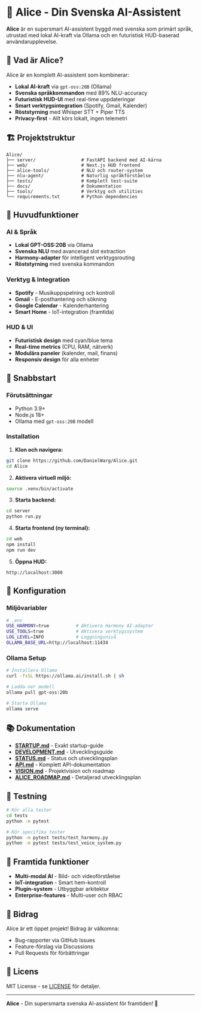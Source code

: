# 🤖 Alice - Din Svenska AI-Assistent

**Alice** är en supersmart AI-assistent byggd med svenska som primärt språk, utrustad med lokal AI-kraft via Ollama och en futuristisk HUD-baserad användarupplevelse.

## 🚀 **Vad är Alice?**

Alice är en komplett AI-assistent som kombinerar:
- **Lokal AI-kraft** via `gpt-oss:20B` (Ollama)
- **Svenska språkkommandon** med 89% NLU-accuracy
- **Futuristisk HUD-UI** med real-time uppdateringar
- **Smart verktygsintegration** (Spotify, Gmail, Kalender)
- **Röststyrning** med Whisper STT + Piper TTS
- **Privacy-first** - Allt körs lokalt, ingen telemetri

## 🏗️ **Projektstruktur**

```
Alice/
├── server/                 # FastAPI backend med AI-kärna
├── web/                    # Next.js HUD frontend
├── alice-tools/            # NLU och router-system
├── nlu-agent/              # Naturlig språkförståelse
├── tests/                  # Komplett test-suite
├── docs/                   # Dokumentation
├── tools/                  # Verktyg och utilities
└── requirements.txt        # Python dependencies
```

## 🎯 **Huvudfunktioner**

### AI & Språk
- **Lokal GPT-OSS:20B** via Ollama
- **Svenska NLU** med avancerad slot extraction
- **Harmony-adapter** för intelligent verktygsrouting
- **Röststyrning** med svenska kommandon

### Verktyg & Integration
- **Spotify** - Musikuppspelning och kontroll
- **Gmail** - E-posthantering och sökning
- **Google Calendar** - Kalenderhantering
- **Smart Home** - IoT-integration (framtida)

### HUD & UI
- **Futuristisk design** med cyan/blue tema
- **Real-time metrics** (CPU, RAM, nätverk)
- **Modulära paneler** (kalender, mail, finans)
- **Responsiv design** för alla enheter

## 🚀 **Snabbstart**

### Förutsättningar
- Python 3.9+
- Node.js 18+
- Ollama med `gpt-oss:20B` modell

### Installation

1. **Klon och navigera:**
```bash
git clone https://github.com/DanielWarg/Alice.git
cd Alice
```

2. **Aktivera virtuell miljö:**
```bash
source .venv/bin/activate
```

3. **Starta backend:**
```bash
cd server
python run.py
```

4. **Starta frontend (ny terminal):**
```bash
cd web
npm install
npm run dev
```

5. **Öppna HUD:**
```
http://localhost:3000
```

## 🔧 **Konfiguration**

### Miljövariabler
```bash
# .env
USE_HARMONY=true          # Aktivera Harmony AI-adapter
USE_TOOLS=true            # Aktivera verktygssystem
LOG_LEVEL=INFO            # Loggningsnivå
OLLAMA_BASE_URL=http://localhost:11434
```

### Ollama Setup
```bash
# Installera Ollama
curl -fsSL https://ollama.ai/install.sh | sh

# Ladda ner modell
ollama pull gpt-oss:20b

# Starta Ollama
ollama serve
```

## 📚 **Dokumentation**

- **[STARTUP.md](STARTUP.md)** - Exakt startup-guide
- **[DEVELOPMENT.md](DEVELOPMENT.md)** - Utvecklingsguide
- **[STATUS.md](STATUS.md)** - Status och utvecklingsplan
- **[API.md](API.md)** - Komplett API-dokumentation
- **[VISION.md](VISION.md)** - Projektvision och roadmap
- **[ALICE_ROADMAP.md](ALICE_ROADMAP.md)** - Detaljerad utvecklingsplan

## 🧪 **Testning**

```bash
# Kör alla tester
cd tests
python -m pytest

# Kör specifika tester
python -m pytest tests/test_harmony.py
python -m pytest tests/test_voice_system.py
```

## 🌟 **Framtida funktioner**

- **Multi-modal AI** - Bild- och videoförståelse
- **IoT-integration** - Smart hem-kontroll
- **Plugin-system** - Utbyggbar arkitektur
- **Enterprise-features** - Multi-user och RBAC

## 🤝 **Bidrag**

Alice är ett öppet projekt! Bidrag är välkomna:
- Bug-rapporter via GitHub Issues
- Feature-förslag via Discussions
- Pull Requests för förbättringar

## 📄 **Licens**

MIT License - se [LICENSE](LICENSE) för detaljer.

---

**Alice** - Din supersmarta svenska AI-assistent för framtiden! 🚀